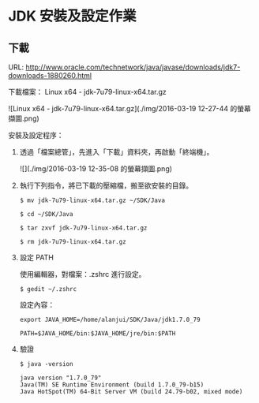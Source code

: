 # JDK 安裝及設定作業

## 下載

URL: http://www.oracle.com/technetwork/java/javase/downloads/jdk7-downloads-1880260.html

下載檔案： Linux x64	- jdk-7u79-linux-x64.tar.gz

![Linux x64	- jdk-7u79-linux-x64.tar.gz](./img/2016-03-19 12-27-44 的螢幕擷圖.png)

安裝及設定程序：

 1. 透過「檔案總管」，先進入「下載」資料夾，再啟動「終端機」。

    ![](./img/2016-03-19 12-35-08 的螢幕擷圖.png)

 2. 執行下列指令，將已下載的壓縮檔，搬至欲安裝的目錄。

    ```
    $ mv jdk-7u79-linux-x64.tar.gz ~/SDK/Java

    $ cd ~/SDK/Java

    $ tar zxvf jdk-7u79-linux-x64.tar.gz

    $ rm jdk-7u79-linux-x64.tar.gz
    ```

 3. 設定 PATH

    使用編輯器，對檔案：.zshrc 進行設定。

    ```
    $ gedit ~/.zshrc
    ```

    設定內容：

    ```
    export JAVA_HOME=/home/alanjui/SDK/Java/jdk1.7.0_79

    PATH=$JAVA_HOME/bin:$JAVA_HOME/jre/bin:$PATH
    ```

 4. 驗證

    ```
    $ java -version

    java version "1.7.0_79"
    Java(TM) SE Runtime Environment (build 1.7.0_79-b15)
    Java HotSpot(TM) 64-Bit Server VM (build 24.79-b02, mixed mode)
    ```
